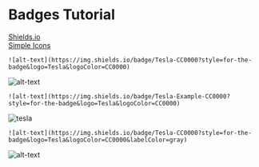 # Badges Tutorial

[Shields.io](https://shields.io/)
<br>
[Simple Icons](https://simpleicons.org/)

`![alt-text](https://img.shields.io/badge/Tesla-CC0000?style=for-the-badge&logo=Tesla&logoColor=CC0000)`

![alt-text](https://img.shields.io/badge/Tesla-gray?style=for-the-badge&logo=Tesla&logoColor=CC0000)

`![alt-text](https://img.shields.io/badge/Tesla-Example-CC0000?style=for-the-badge&logo=Tesla&logoColor=CC0000)`

![tesla](https://img.shields.io/badge/Tesla-Example-CC0000?style=for-the-badge&logo=Tesla&logoColor=CC0000)

`![alt-text](https://img.shields.io/badge/Tesla-CC0000?style=for-the-badge&logo=Tesla&logoColor=CC0000&labelColor=gray)`

![alt-text](https://img.shields.io/badge/Tesla-CC0000?style=for-the-badge&logo=Tesla&logoColor=CC0000&labelColor=gray)
